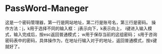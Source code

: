 # PassWord-Maneger
这是一个密码管理器，第一行是网站地址，第二行是账号名，第三行是密码。
操作方法：j，k用于选择不同的输入框： j表示向下，k表示向上，
		i键进入输入模式，输入完成后，按esc返回普通模式；
		w用于保存当前的这组密码；
		s用于咨询密码表中的密码，具体操作为，在地址行输入对于的地址，返回普通模式，按s键就好了。
